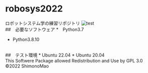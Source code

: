 # robosys2022
ロボットシステム学の練習リポジトリ
![test](https://github.com/shimotuke1535/robosys2022/actions/workflows/test.yml/badge.svg)
<br>
##　必要なソフトウェア
*　Python3.7
*  Python3.8.10
<br>
##　テスト環境
* Ubuntu 22.04
* Ubuntu 20.04
<br>
This Softwere Package allowed Redistribution and Use by GPL 3.0
<br>
©2022 ShimonoMao
